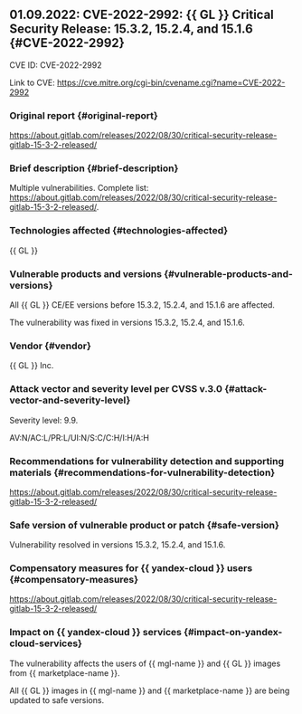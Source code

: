 ## 01.09.2022: CVE-2022-2992: {{ GL }} Critical Security Release: 15.3.2, 15.2.4, and 15.1.6 {#CVE-2022-2992}

CVE ID: CVE-2022-2992

Link to CVE: <https://cve.mitre.org/cgi-bin/cvename.cgi?name=CVE-2022-2992>

### Original report {#original-report}

<https://about.gitlab.com/releases/2022/08/30/critical-security-release-gitlab-15-3-2-released/>

### Brief description {#brief-description}

Multiple vulnerabilities. Complete list: <https://about.gitlab.com/releases/2022/08/30/critical-security-release-gitlab-15-3-2-released/>.

### Technologies affected {#technologies-affected}

{{ GL }}

### Vulnerable products and versions {#vulnerable-products-and-versions}

All {{ GL }} CE/EE versions before 15.3.2, 15.2.4, and 15.1.6 are affected.

The vulnerability was fixed in versions 15.3.2, 15.2.4, and 15.1.6.

### Vendor {#vendor}

{{ GL }} Inc.

### Attack vector and severity level per CVSS v.3.0 {#attack-vector-and-severity-level}

Severity level: 9.9.

AV:N/AC:L/PR:L/UI:N/S:C/C:H/I:H/A:H

### Recommendations for vulnerability detection and supporting materials {#recommendations-for-vulnerability-detection}

<https://about.gitlab.com/releases/2022/08/30/critical-security-release-gitlab-15-3-2-released/>

### Safe version of vulnerable product or patch {#safe-version}

Vulnerability resolved in versions 15.3.2, 15.2.4, and 15.1.6.

### Compensatory measures for {{ yandex-cloud }} users {#compensatory-measures}

<https://about.gitlab.com/releases/2022/08/30/critical-security-release-gitlab-15-3-2-released/>

### Impact on {{ yandex-cloud }} services {#impact-on-yandex-cloud-services}

The vulnerability affects the users of {{ mgl-name }} and {{ GL }} images from {{ marketplace-name }}.

All {{ GL }} images in {{ mgl-name }} and {{ marketplace-name }} are being updated to safe versions.
